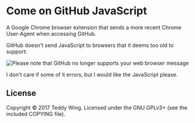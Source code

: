 Come on GitHub JavaScript
=========================

A Google Chrome browser extension that sends a more recent Chrome User-Agent
when accessing GitHub.

GitHub doesn't send JavaScript to browsers that it deems too old to
support:

![Please note that GitHub no longer supports your web browser
message](./screenshot.png)

I don't care if some of it errors, but I would like the JavaScript please.


## License
Copyright © 2017 Teddy Wing. Licensed under the GNU GPLv3+ (see the included
COPYING file).
